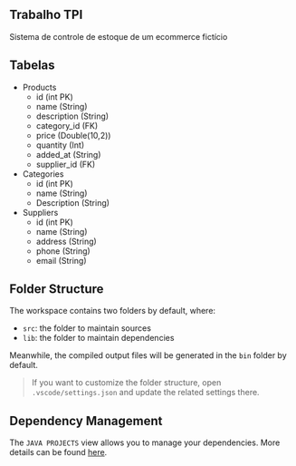 ## Trabalho TPI

Sistema de controle de estoque de um ecommerce fictício

## Tabelas

- Products
  - id (int PK)
  - name (String)
  - description (String)
  - category_id (FK)
  - price (Double(10,2))
  - quantity (Int)
  - added_at (String)
  - supplier_id (FK)
- Categories
  - id (int PK)
  - name (String)
  - Description (String)
- Suppliers
  - id (int PK)
  - name (String)
  - address (String)
  - phone (String)
  - email (String)


## Folder Structure

The workspace contains two folders by default, where:

- `src`: the folder to maintain sources
- `lib`: the folder to maintain dependencies

Meanwhile, the compiled output files will be generated in the `bin` folder by default.

> If you want to customize the folder structure, open `.vscode/settings.json` and update the related settings there.

## Dependency Management

The `JAVA PROJECTS` view allows you to manage your dependencies. More details can be found [here](https://github.com/microsoft/vscode-java-dependency#manage-dependencies).
